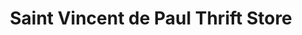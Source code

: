 ---
title: "Saint Vincent de Paul Thrift Store"
url: /santa-fe/saint-vincent-de-paul-thrift-store/
shop: Gebrauchtwaren
---